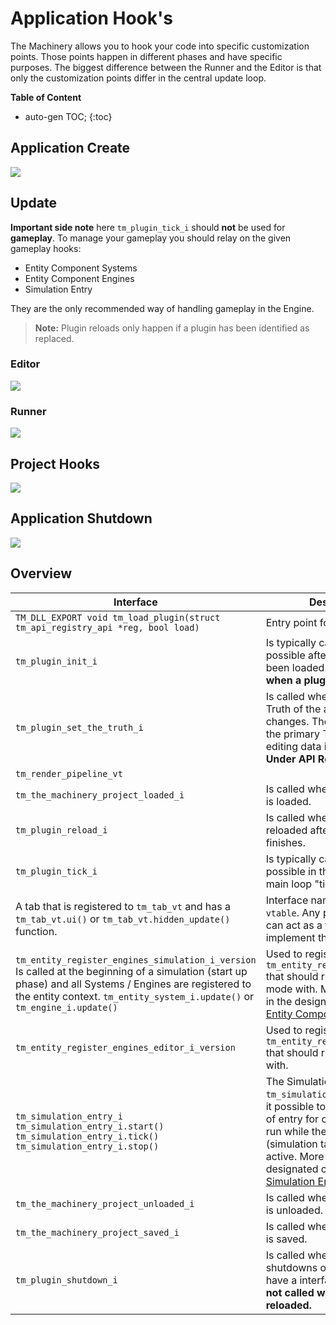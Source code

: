 # Application Hook's

The Machinery allows you to hook your code into specific customization points. Those points happen in different phases and have specific purposes. The biggest difference between the Runner and the Editor is that only the customization points differ in the central update loop.

**Table of Content**

* auto-gen TOC;
{:toc}


## Application Create

![](https://www.dropbox.com/s/vsl0d53ty9rsvbi/tm_guide_app_hook_create.png?dl=1)
## Update

**Important side note** here `tm_plugin_tick_i` should **not** be used for **gameplay**. To manage your gameplay you should relay on the given gameplay hooks:

- Entity Component Systems
- Entity Component Engines
- Simulation Entry

They are the only recommended way of handling gameplay in the Engine.

>  **Note:** Plugin reloads only happen if a plugin has been identified as replaced.

### Editor

![](https://www.dropbox.com/s/ibyjx33p4lci62w/tm_guide_app_hooks_update_editor.png?dl=1)

### Runner

![](https://www.dropbox.com/s/9nq4ysh2gefzks1/tm_guide_app_hooks_update_runner.png?dl=1)

## Project Hooks

![](https://www.dropbox.com/s/jtsk5df9rykp8di/tm_guide_app_hook_project.png?dl=1)

## Application Shutdown

![](https://www.dropbox.com/s/ecssnn4hvv42avi/tm_guide_app_hook_shutdown.png?dl=1)

## Overview

| Interface                                                    | Description                                                  |
| ------------------------------------------------------------ | ------------------------------------------------------------ |
| `TM_DLL_EXPORT void tm_load_plugin(struct tm_api_registry_api *reg, bool load)` | Entry point for all plugins                                  |
| `tm_plugin_init_i`                                           | Is typically called as early as possible after all plugins have been loaded. **Is not called when a plugin is reloaded.** |
| `tm_plugin_set_the_truth_i`                                  | Is called whenever the "main" Truth of the application changes. The "main" Truth is the primary Truth used for editing data in the application. **Under API Review** |
| `tm_render_pipeline_vt`                                      |                                                              |
| `tm_the_machinery_project_loaded_i`                          | Is called when ever a project is loaded.                     |
| `tm_plugin_reload_i`                                         | Is called whenever plugins are reloaded after the reload finishes. |
| `tm_plugin_tick_i`                                           | Is typically called as early as possible in the application main loop "tick". |
| A tab that is registered to `tm_tab_vt` and has a `tm_tab_vt.ui()` or `tm_tab_vt.hidden_update()` function. | Interface name for the tab `vtable`. Any part of the UI that can act as a tab should implement  this interface. |
| `tm_entity_register_engines_simulation_i_version` Is called at the beginning of a simulation (start up phase) and all Systems / Engines are registered to the entity context. `tm_entity_system_i.update()` or `tm_engine_i.update()` | Used to register a `tm_entity_register_engines_i` that should run in simulation mode with. More information in the designated chapter. [Entity Component System]({{the_machinery_book}}gameplay_coding/ecs/index.html) |
| `tm_entity_register_engines_editor_i_version`                | Used to register a `tm_entity_register_engines_i` that should run in editor mode with. |
| `tm_simulation_entry_i` `tm_simulation_entry_i.start()  ` `tm_simulation_entry_i.tick()` `tm_simulation_entry_i.stop()` | The Simulation Entry interface `tm_simulation_entry_i` makes it possible to choose a point of entry  for code that should run while the simulation (simulation tab or runner) is active.  More information in the designated chapter. [Simulation Entry]({{the_machinery_book}}/gameplay_coding/simulation_entry.html) |
| `tm_the_machinery_project_unloaded_i`                        | Is called when ever a project is unloaded.                   |
| `tm_the_machinery_project_saved_i`                           | Is called when ever a project is saved.                      |
| `tm_plugin_shutdown_i`                                       | Is called when the application shutdowns on all plugins that have a interface registered. **Is not called when a plugin is reloaded.** |